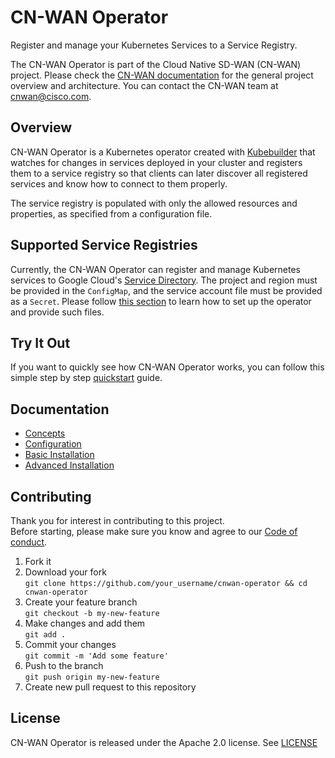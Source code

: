 # CN-WAN Operator

Register and manage your Kubernetes Services to a Service Registry.

The CN-WAN Operator is part of the Cloud Native SD-WAN (CN-WAN) project. Please check the [CN-WAN documentation](https://github.com/CloudNativeSDWAN/cnwan-docs) for the general project overview and architecture. You can contact the CN-WAN team at [cnwan@cisco.com](mailto:cnwan@cisco.com).

## Overview

CN-WAN Operator is a Kubernetes operator created with [Kubebuilder](https://github.com/kubernetes-sigs/kubebuilder) that watches for changes in services deployed in your cluster and registers them to a service registry so that clients can later discover all registered services and know how to connect to them properly.

The service registry is populated with only the allowed resources and properties, as specified from a configuration file.

## Supported Service Registries

Currently, the CN-WAN Operator can register and manage Kubernetes services to Google Cloud's [Service Directory](https://cloud.google.com/service-directory). The project and region must be provided in the `ConfigMap`, and the service account file must be provided as a `Secret`.  Please follow [this section](#configure-the-operator) to learn how to set up the operator and provide such files.

## Try It Out

If you want to quickly see how CN-WAN Operator works, you can follow this simple step by step [quickstart](./docs/quickstart.md) guide.

## Documentation

* [Concepts](./docs/concepts.md)
* [Configuration](./docs/configuration.md)
* [Basic Installation](./docs/basic_installation.md)
* [Advanced Installation](./docs/advanced_installation.md)

## Contributing

Thank you for interest in contributing to this project.  
Before starting, please make sure you know and agree to our [Code of conduct](./code-of-conduct.md).

1. Fork it
2. Download your fork  
    `git clone https://github.com/your_username/cnwan-operator && cd cnwan-operator`
3. Create your feature branch  
    `git checkout -b my-new-feature`
4. Make changes and add them  
    `git add .`
5. Commit your changes  
    `git commit -m 'Add some feature'`
6. Push to the branch  
    `git push origin my-new-feature`
7. Create new pull request to this repository

## License

CN-WAN Operator is released under the Apache 2.0 license. See [LICENSE](./LICENSE)
